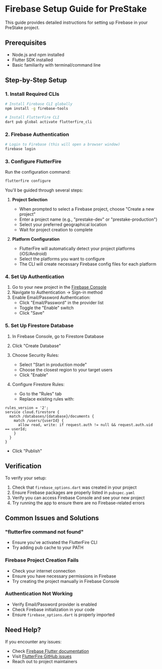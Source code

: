 # Firebase Setup Guide for PreStake

This guide provides detailed instructions for setting up Firebase in your PreStake project.

## Prerequisites
- Node.js and npm installed
- Flutter SDK installed
- Basic familiarity with terminal/command line

## Step-by-Step Setup

### 1. Install Required CLIs
```bash
# Install Firebase CLI globally
npm install -g firebase-tools

# Install FlutterFire CLI
dart pub global activate flutterfire_cli
```

### 2. Firebase Authentication
```bash
# Login to Firebase (this will open a browser window)
firebase login
```

### 3. Configure FlutterFire

Run the configuration command:
```bash
flutterfire configure
```

You'll be guided through several steps:

1. **Project Selection**
   - When prompted to select a Firebase project, choose "Create a new project"
   - Enter a project name (e.g., "prestake-dev" or "prestake-production")
   - Select your preferred geographical location
   - Wait for project creation to complete

2. **Platform Configuration**
   - FlutterFire will automatically detect your project platforms (iOS/Android)
   - Select the platforms you want to configure
   - The CLI will create necessary Firebase config files for each platform

### 4. Set Up Authentication

1. Go to your new project in the [Firebase Console](https://console.firebase.google.com)
2. Navigate to Authentication → Sign-in method
3. Enable Email/Password Authentication:
   - Click "Email/Password" in the provider list
   - Toggle the "Enable" switch
   - Click "Save"

### 5. Set Up Firestore Database

1. In Firebase Console, go to Firestore Database
2. Click "Create Database"
3. Choose Security Rules:
   - Select "Start in production mode"
   - Choose the closest region to your target users
   - Click "Enable"

4. Configure Firestore Rules:
   - Go to the "Rules" tab
   - Replace existing rules with:
```
rules_version = '2';
service cloud.firestore {
  match /databases/{database}/documents {
    match /users/{userId} {
      allow read, write: if request.auth != null && request.auth.uid == userId;
    }
  }
}
```
   - Click "Publish"

## Verification

To verify your setup:

1. Check that `firebase_options.dart` was created in your project
2. Ensure Firebase packages are properly listed in `pubspec.yaml`
3. Verify you can access Firebase Console and see your new project
4. Try running the app to ensure there are no Firebase-related errors

## Common Issues and Solutions

### "flutterfire command not found"
- Ensure you've activated the FlutterFire CLI
- Try adding pub cache to your PATH

### Firebase Project Creation Fails
- Check your internet connection
- Ensure you have necessary permissions in Firebase
- Try creating the project manually in Firebase Console

### Authentication Not Working
- Verify Email/Password provider is enabled
- Check Firebase initialization in your code
- Ensure `firebase_options.dart` is properly imported

## Need Help?

If you encounter any issues:
- Check [Firebase Flutter documentation](https://firebase.flutter.dev/docs/overview/)
- Visit [FlutterFire GitHub issues](https://github.com/firebase/flutterfire/issues)
- Reach out to project maintainers
